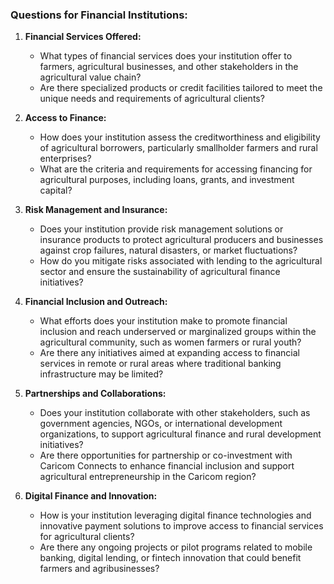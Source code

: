 ### Questions for Financial Institutions:

1. **Financial Services Offered:**
   - What types of financial services does your institution offer to farmers, agricultural businesses, and other stakeholders in the agricultural value chain?
   - Are there specialized products or credit facilities tailored to meet the unique needs and requirements of agricultural clients?

2. **Access to Finance:**
   - How does your institution assess the creditworthiness and eligibility of agricultural borrowers, particularly smallholder farmers and rural enterprises?
   - What are the criteria and requirements for accessing financing for agricultural purposes, including loans, grants, and investment capital?

3. **Risk Management and Insurance:**
   - Does your institution provide risk management solutions or insurance products to protect agricultural producers and businesses against crop failures, natural disasters, or market fluctuations?
   - How do you mitigate risks associated with lending to the agricultural sector and ensure the sustainability of agricultural finance initiatives?

4. **Financial Inclusion and Outreach:**
   - What efforts does your institution make to promote financial inclusion and reach underserved or marginalized groups within the agricultural community, such as women farmers or rural youth?
   - Are there any initiatives aimed at expanding access to financial services in remote or rural areas where traditional banking infrastructure may be limited?

5. **Partnerships and Collaborations:**
   - Does your institution collaborate with other stakeholders, such as government agencies, NGOs, or international development organizations, to support agricultural finance and rural development initiatives?
   - Are there opportunities for partnership or co-investment with Caricom Connects to enhance financial inclusion and support agricultural entrepreneurship in the Caricom region?

6. **Digital Finance and Innovation:**
   - How is your institution leveraging digital finance technologies and innovative payment solutions to improve access to financial services for agricultural clients?
   - Are there any ongoing projects or pilot programs related to mobile banking, digital lending, or fintech innovation that could benefit farmers and agribusinesses?
